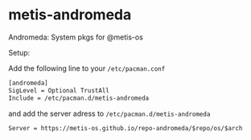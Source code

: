 # metis-andromeda
Andromeda: System pkgs for @metis-os


Setup:

Add the following line to your `/etc/pacman.conf`
```bash
[andromeda]
SigLevel = Optional TrustAll
Include = /etc/pacman.d/metis-andromeda
```
and add the server adress to `/etc/pacman.d/metis-andromeda`

```
Server = https://metis-os.github.io/repo-andromeda/$repo/os/$arch
```
